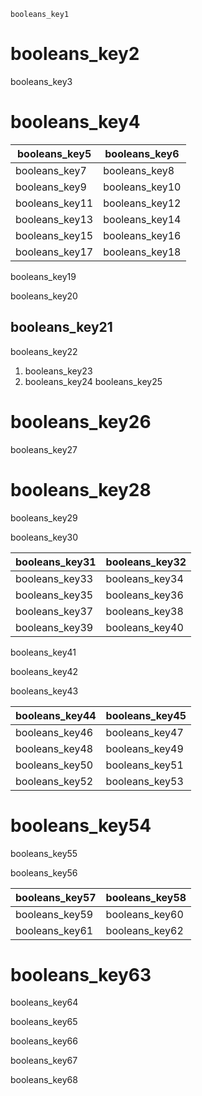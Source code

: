```ngMeta
booleans_key1
```
# booleans_key2
booleans_key3

# booleans_key4
|booleans_key5|booleans_key6|
|---|---|
|booleans_key7|booleans_key8|
|booleans_key9|booleans_key10|
|booleans_key11|booleans_key12|
|booleans_key13|booleans_key14|
|booleans_key15|booleans_key16|
|booleans_key17|booleans_key18|
booleans_key19

booleans_key20

## booleans_key21
booleans_key22

1. booleans_key23
2. booleans_key24
booleans_key25

# booleans_key26
booleans_key27

# booleans_key28
booleans_key29

booleans_key30

|booleans_key31|booleans_key32|
|---|---|
|booleans_key33|booleans_key34|
|booleans_key35|booleans_key36|
|booleans_key37|booleans_key38|
|booleans_key39|booleans_key40|
booleans_key41

booleans_key42

booleans_key43

|booleans_key44|booleans_key45|
|---|---|
|booleans_key46|booleans_key47|
|booleans_key48|booleans_key49|
|booleans_key50|booleans_key51|
|booleans_key52|booleans_key53|
# booleans_key54
booleans_key55

booleans_key56

|booleans_key57|booleans_key58|
|---|---|
|booleans_key59|booleans_key60|
|booleans_key61|booleans_key62|
# booleans_key63
booleans_key64

booleans_key65

booleans_key66

booleans_key67

booleans_key68
 

